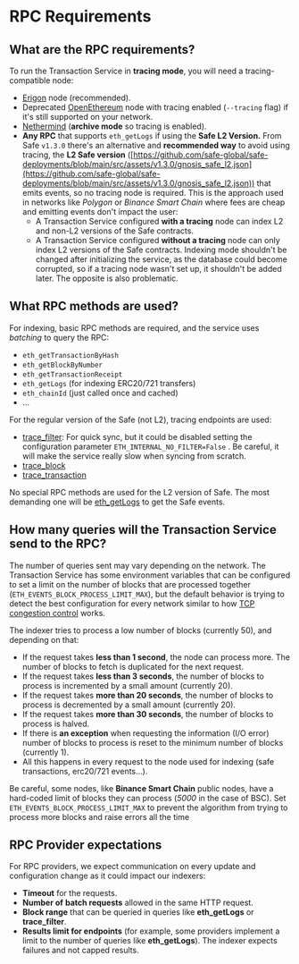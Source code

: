 # RPC Requirements

## What are the RPC requirements?

To run the Transaction Service in **tracing mode**, you will need a tracing-compatible node:

- [Erigon](https://github.com/ledgerwatch/erigon) node (recommended).
- Deprecated [OpenEthereum](https://github.com/openethereum/openethereum) node with tracing enabled (`--tracing` flag) if it's still supported on your network.
- [Nethermind](https://nethermind.io/) (**archive mode** so tracing is enabled).
- **Any RPC** that supports `eth_getLogs` if using the **Safe L2 Version.** From Safe `v1.3.0` there's an alternative and **recommended way** to avoid using tracing, the **L2 Safe version** ([https://github.com/safe-global/safe-deployments/blob/main/src/assets/v1.3.0/gnosis_safe_l2.json](https://github.com/safe-global/safe-deployments/blob/main/src/assets/v1.3.0/gnosis_safe_l2.json)) that emits events, so no tracing node is required. This is the approach used in networks like _Polygon_ or _Binance Smart Chain_ where fees are cheap and emitting events don't impact the user:
  - A Transaction Service configured **with a tracing** node can index L2 and non-L2 versions of the Safe contracts.
  - A Transaction Service configured **without a tracing** node can only index L2 versions of the Safe contracts. Indexing mode shouldn't be changed after initializing the service, as the database could become corrupted, so if a tracing node wasn't set up, it shouldn't be added later. The opposite is also problematic.

## What RPC methods are used?

For indexing, basic RPC methods are required, and the service uses _batching_ to query the RPC:

- `eth_getTransactionByHash`
- `eth_getBlockByNumber`
- `eth_getTransactionReceipt`
- `eth_getLogs` (for indexing ERC20/721 transfers)
- `eth_chainId` (just called once and cached)
- ...

For the regular version of the Safe (not L2), tracing endpoints are used:

- ​[trace_filter](https://openethereum.github.io/JSONRPC-trace-module#trace_filter): For quick sync, but it could be disabled setting the configuration parameter `ETH_INTERNAL_NO_FILTER=False` . Be careful, it will make the service really slow when syncing from scratch.
- ​[trace_block](https://openethereum.github.io/JSONRPC-trace-module#trace_block)​
- ​[trace_transaction](https://openethereum.github.io/JSONRPC-trace-module#trace_transaction)​

No special RPC methods are used for the L2 version of Safe. The most demanding one will be [eth_getLogs](https://ethereum.org/en/developers/docs/apis/json-rpc/#eth_getlogs) to get the Safe events.

## How many queries will the Transaction Service send to the RPC?

The number of queries sent may vary depending on the network. The Transaction Service has some environment variables that can be configured to set a limit on the number of blocks that are processed together (`ETH_EVENTS_BLOCK_PROCESS_LIMIT_MAX`), but the default behavior is trying to detect the best configuration for every network similar to how [TCP congestion control](https://en.wikipedia.org/wiki/TCP_congestion_control) works.

The indexer tries to process a low number of blocks (currently 50), and depending on that:

- If the request takes **less than 1 second**, the node can process more. The number of blocks to fetch is duplicated for the next request.
- If the request takes **less than 3 seconds**, the number of blocks to process is incremented by a small amount (currently 20).
- If the request takes **more than 20 seconds**, the number of blocks to process is decremented by a small amount (currently 20).
- If the request takes **more than 30 seconds**, the number of blocks to process is halved.
- If there is **an exception** when requesting the information (I/O error) number of blocks to process is reset to the minimum number of blocks (currently 1).
- All this happens in every request to the node used for indexing (safe transactions, erc20/721 events...).

Be careful, some nodes, like **Binance Smart Chain** public nodes, have a hard-coded limit of blocks they can process (_5000_ in the case of BSC). Set `ETH_EVENTS_BLOCK_PROCESS_LIMIT_MAX` to prevent the algorithm from trying to process more blocks and raise errors all the time

## **RPC Provider expectations**

For RPC providers, we expect communication on every update and configuration change as it could impact our indexers:

- **Timeout** for the requests.
- **Number of** **batch requests** allowed in the same HTTP request.
- **Block range** that can be queried in queries like **eth_getLogs** or **trace_filter**.
- **Results limit for endpoints** (for example, some providers implement a limit to the number of queries like **eth_getLogs**). The indexer expects failures and not capped results.
